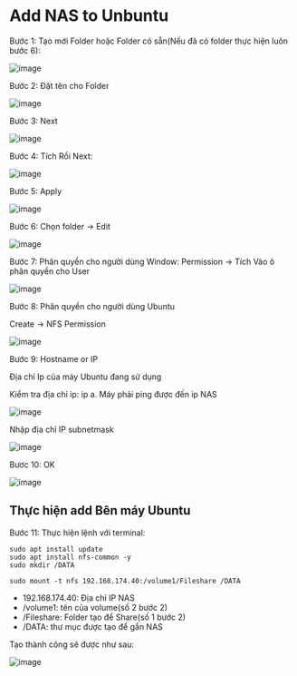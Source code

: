 # Add NAS to Unbuntu
Bước 1: Tạo mới Folder hoặc Folder có sẵn(Nếu đã có folder thực hiện luôn bước 6):

![image](/images/Screenshot_105.png)

Bước 2: Đặt tên cho Folder

![image](/images/Screenshot_106.png)

Bước 3: Next 

![image](/images/Screenshot_107.png)

Bước 4: Tích Rồi Next:

![image](/images/Screenshot_108.png)

Bước 5: Apply

![image](/images/Screenshot_109.png)

Bước 6: Chọn folder -> Edit

![image](/images/Screenshot_110.png)

Bước 7: Phân quyền cho người dùng Window: Permission -> Tích Vào ô phân quyền cho User

![image](/images/Screenshot_111.png)

Bước 8: Phân quyền cho người dùng Ubuntu

Create -> NFS Permission 

![image](/images/Screenshot_112.png)

Bước 9: Hostname or IP

Địa chỉ Ip của máy Ubuntu đang sử dụng

Kiểm tra địa chỉ ip: ip a. Máy phải ping được đến ip NAS

![image](/images/Screenshot_115.png)

Nhập địa chỉ IP subnetmask

![image](/images/Screenshot_113.png)

Bươc 10: OK

![image](/images/Screenshot_114.png)

## Thực hiện add Bên máy Ubuntu

Bước 11:  Thực hiện lệnh với terminal:

```
sudo apt install update
sudo apt install nfs-common -y
sudo mkdir /DATA

sudo mount -t nfs 192.168.174.40:/volume1/Fileshare /DATA
```

* 192.168.174.40: Địa chỉ IP NAS
* /volume1: tên của volume(số 2 bước 2)
* /Fileshare: Folder tạo để Share(số 1 bước 2)
* /DATA: thư mục được tạo để gắn NAS

Tạo thành công sẽ được như sau:

![image](/images/Screenshot_116.png)